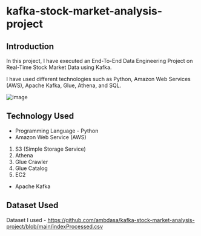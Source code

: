 # kafka-stock-market-analysis-project
## Introduction 
In this project, I have executed an End-To-End Data Engineering Project on Real-Time Stock Market Data using Kafka.

I have used different technologies such as Python, Amazon Web Services (AWS), Apache Kafka, Glue, Athena, and SQL.

![image](https://github.com/user-attachments/assets/791eae86-21c3-4a7e-ad35-27370e1aa326)

## Technology Used
- Programming Language - Python
- Amazon Web Service (AWS)
1. S3 (Simple Storage Service)
2. Athena
3. Glue Crawler
4. Glue Catalog
5. EC2
- Apache Kafka


## Dataset Used
Dataset I used - https://github.com/ambdasa/kafka-stock-market-analysis-project/blob/main/indexProcessed.csv
